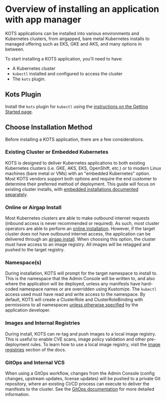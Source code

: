 # Overview of installing an application with app manager

KOTS applications can be installed into various environments and Kubernetes clusters, from airgapped, bare metal Kubernetes installs to managed offering such as EKS, GKE and AKS, and many options in between.

To start installing a KOTS application, you'll need to have:

- A Kubernetes cluster
- `kubectl` installed and configured to access the cluster
- The `kots` plugin.

## Kots Plugin

Install the `kots` plugin for `kubectl` using the [instructions on the Getting Started page](/kots-cli/getting-started/).

## Choose Installation Method

Before installing a KOTS application, there are a few considerations.

### Existing Cluster or Embedded Kubernetes
KOTS is designed to deliver Kubernetes applications to both existing Kubernetes clusters (i.e. GKE, AKS, EKS, OpenShift, etc.) or to modern Linux machines (bare metal or VMs) with an "embedded Kubernetes" option.
Most KOTS vendors support both options and require the end customer to determine their preferred method of deployment.
This guide will focus on existing cluster installs, with [embedded installations documented separately](/kotsadm/installing/installing-embedded-cluster/).  

### Online or Airgap Install
Most Kubernetes clusters are able to make outbound internet requests (inbound access is never recommended or required).
As such, most cluster operators are able to perform an [online installation](/kotsadm/installing/online-install).
However, if the target cluster does not have outbound internet access, the application can be delivered through an [airgap install](/kotsadm/installing/airgap-packages/).
When choosing this option, the cluster must have access to an image registry.
All images will be retagged and pushed to the target registry.

### Namespace(s)
During installation, KOTS will prompt for the target namespace to install to.
This is the namespace that the Admin Console will be written to, and also where the application will be deployed, unless any manifests have hard-coded namespace names or are overridden using Kustomize.
The `kubectl` access used must have read and write access to the namespace.
By default, KOTS will create a ClusterRole and ClusterRoleBinding with permissions to all namespaces [unless otherwise specified](/vendor/packaging/rbac/) by the application developer.

### Images and Internal Registries
During install, KOTS can re-tag and push images to a local image registry.
This is useful to enable CVE scans, image policy validation and other pre-deployment rules.
To learn how to use a local image registry, visit the [image registries](/kotsadm/registries/self-hosted-registry/) section of the docs.

### GitOps and Internal VCS
When using a GitOps workflow, changes from the Admin Console (config changes, upstream updates, license updates) will be pushed to a private Git repository, where an existing CI/CD process can execute to deliver the manifests to the cluster.
See the [GitOps documentation](/kotsadm/gitops/single-app-workflows/) for more detailed information.
